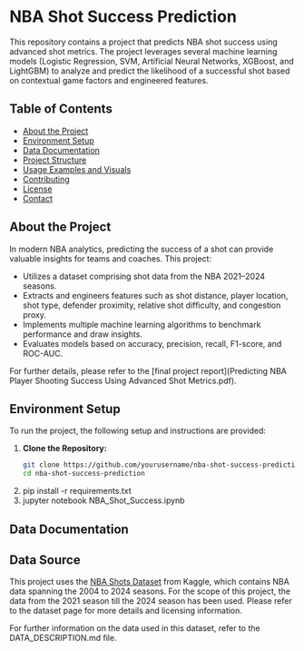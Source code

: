 # NBA Shot Success Prediction

This repository contains a project that predicts NBA shot success using advanced shot metrics. The project leverages several machine learning models (Logistic Regression, SVM, Artificial Neural Networks, XGBoost, and LightGBM) to analyze and predict the likelihood of a successful shot based on contextual game factors and engineered features.

## Table of Contents

- [About the Project](#about-the-project)
- [Environment Setup](#environment-setup)
- [Data Documentation](#data-documentation)
- [Project Structure](#project-structure)
- [Usage Examples and Visuals](#usage-examples-and-visuals)
- [Contributing](#contributing)
- [License](#license)
- [Contact](#contact)

## About the Project

In modern NBA analytics, predicting the success of a shot can provide valuable insights for teams and coaches. This project:
- Utilizes a dataset comprising shot data from the NBA 2021–2024 seasons.
- Extracts and engineers features such as shot distance, player location, shot type, defender proximity, relative shot difficulty, and congestion proxy.
- Implements multiple machine learning algorithms to benchmark performance and draw insights.
- Evaluates models based on accuracy, precision, recall, F1-score, and ROC-AUC.

For further details, please refer to the [final project report](Predicting NBA Player Shooting Success Using Advanced Shot Metrics.pdf).

## Environment Setup

To run the project, the following setup and instructions are provided:

1. **Clone the Repository:**
   ```bash
   git clone https://github.com/yourusername/nba-shot-success-prediction.git
   cd nba-shot-success-prediction
2. pip install -r requirements.txt
3. jupyter notebook NBA_Shot_Success.ipynb

## Data Documentation
## Data Source

This project uses the [NBA Shots Dataset](https://www.kaggle.com/datasets/mexwell/nba-shots?resource=download) from Kaggle, which contains NBA data spanning the 2004 to 2024 seasons. For the scope of this project, the data from the 2021 season till the 2024 season has been used. Please refer to the dataset page for more details and licensing information.

For further information on the data used in this dataset, refer to the DATA_DESCRIPTION.md file.
